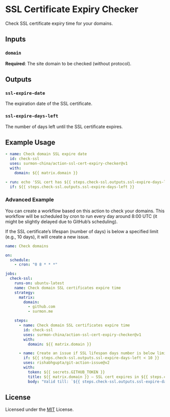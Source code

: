 # SSL Certificate Expiry Checker

Check SSL certificate expiry time for your domains.

## Inputs

### `domain`

**Required**: The site domain to be checked (without protocol).

## Outputs

### `ssl-expire-date`

The expiration date of the SSL certificate.

### `ssl-expire-days-left`

The number of days left until the SSL certificate expires.

## Example Usage

```yaml
- name: Check domain SSL expire date
  id: check-ssl
  uses: surmon-china/action-ssl-cert-expiry-checker@v1
  with:
    domain: ${{ matrix.domain }}

- run: echo 'SSL cert has ${{ steps.check-ssl.outputs.ssl-expire-days-left }} days left'
  if: ${{ steps.check-ssl.outputs.ssl-expire-days-left }}
```

### Advanced Example

You can create a workflow based on this action to check your domains. This workflow will be scheduled by cron to run every day around 8:00 UTC (it might be slightly delayed due to GitHub’s scheduling).

If the SSL certificate’s lifespan (number of days) is below a specified limit (e.g., 10 days), it will create a new issue.

```yaml
name: Check domains

on:
  schedule:
    - cron: "0 8 * * *"

jobs:
  check-ssl:
    runs-on: ubuntu-latest
    name: Check domain SSL certificates expire time
    strategy:
      matrix:
        domain:
          - github.com
          - surmon.me

    steps:
      - name: Check domain SSL certificates expire time
        id: check-ssl
        uses: surmon-china/action-ssl-cert-expiry-checker@v1
        with:
          domain: ${{ matrix.domain }}

      - name: Create an issue if SSL lifespan days number is below limit
        if: ${{ steps.check-ssl.outputs.ssl-expire-days-left < 10 }}
        uses: rishabhgupta/git-action-issue@v2
        with:
          token: ${{ secrets.GITHUB_TOKEN }}
          title: ${{ matrix.domain }} — SSL cert expires in ${{ steps.check-ssl.outputs.ssl-expire-days-left }} days
          body: "Valid till: `${{ steps.check-ssl.outputs.ssl-expire-date }}`"
```

## License

Licensed under the [MIT](/LICENSE) License.
